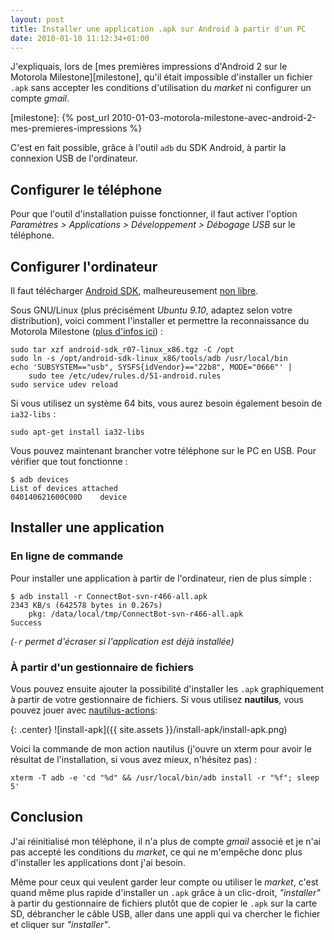 ```yaml
---
layout: post
title: Installer une application .apk sur Android à partir d'un PC
date: 2010-01-10 11:12:34+01:00
---
```


J'expliquais, lors de [mes premières impressions d'Android 2 sur le Motorola
Milestone][milestone], qu'il était impossible d'installer un fichier `.apk` sans
accepter les conditions d'utilisation du _market_ ni configurer un compte
_gmail_.

[milestone]: {% post_url 2010-01-03-motorola-milestone-avec-android-2-mes-premieres-impressions %}

C'est en fait possible, grâce à l'outil `adb` du SDK Android, à partir la
connexion USB de l'ordinateur.


## Configurer le téléphone

Pour que l'outil d'installation puisse fonctionner, il faut activer l'option
_Paramètres > Applications > Développement > Débogage USB_ sur le téléphone.


## Configurer l'ordinateur


Il faut télécharger [Android SDK][], malheureusement [non libre][terms].

[Android SDK]: http://developer.android.com/sdk/index.html
[terms]: http://developer.android.com/sdk/terms.html

Sous GNU/Linux (plus précisément _Ubuntu 9.10_, adaptez selon votre
distribution), voici comment l'installer et permettre la reconnaissance du
Motorola Milestone ([plus d'infos ici][device]) :

[device]: http://developer.android.com/guide/developing/device.html

    sudo tar xzf android-sdk_r07-linux_x86.tgz -C /opt
    sudo ln -s /opt/android-sdk-linux_x86/tools/adb /usr/local/bin
    echo 'SUBSYSTEM=="usb", SYSFS{idVendor}=="22b8", MODE="0666"' |
        sudo tee /etc/udev/rules.d/51-android.rules
    sudo service udev reload

Si vous utilisez un système 64 bits, vous aurez besoin également besoin de
`ia32-libs` :

    sudo apt-get install ia32-libs

Vous pouvez maintenant brancher votre téléphone sur le PC en USB. Pour vérifier
que tout fonctionne :

    $ adb devices
    List of devices attached 
    040140621600C00D	device


## Installer une application

### En ligne de commande


Pour installer une application à partir de l'ordinateur, rien de plus simple :

    $ adb install -r ConnectBot-svn-r466-all.apk  
    2343 KB/s (642578 bytes in 0.267s)
    	pkg: /data/local/tmp/ConnectBot-svn-r466-all.apk
    Success

_(`-r` permet d'écraser si l'application est déjà installée)_


### À partir d'un gestionnaire de fichiers

Vous pouvez ensuite ajouter la possibilité d'installer les `.apk` graphiquement
à partir de votre gestionnaire de fichiers. Si vous utilisez **nautilus**, vous
pouvez jouer avec [nautilus-actions][]:

[nautilus-actions]: http://doc.ubuntu-fr.org/nautilus-actions

{: .center}
![install-apk]({{ site.assets }}/install-apk/install-apk.png)

Voici la commande de mon action nautilus (j'ouvre un xterm pour avoir le
résultat de l'installation, si vous avez mieux, n'hésitez pas) :

    xterm -T adb -e 'cd "%d" && /usr/local/bin/adb install -r "%f"; sleep 5'


## Conclusion

J'ai réinitialisé mon téléphone, il n'a plus de compte _gmail_ associé et je
n'ai pas accepté les conditions du _market_, ce qui ne m'empêche donc plus
d'installer les applications dont j'ai besoin.

Même pour ceux qui veulent garder leur compte ou utiliser le _market_, c'est
quand même plus rapide d'installer un `.apk` grâce à un clic-droit,
_"installer"_ à partir du gestionnaire de fichiers plutôt que de copier le
`.apk` sur la carte SD, débrancher le câble USB, aller dans une appli qui va
chercher le fichier et cliquer sur _"installer"_.
